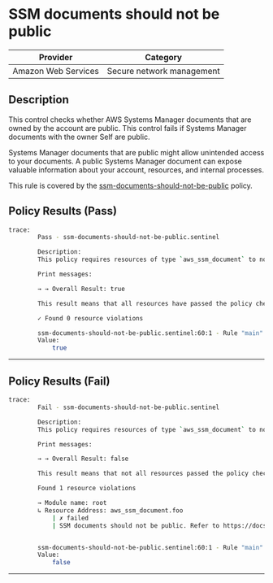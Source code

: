 # SSM documents should not be public

| Provider            |           Category          |
| ------------------- |  -------------------------  |
| Amazon Web Services |  Secure network management  |

## Description

This control checks whether AWS Systems Manager documents that are owned by the account are public. This control fails if Systems Manager documents with the owner Self are public.

Systems Manager documents that are public might allow unintended access to your documents. A public Systems Manager document can expose valuable information about your account, resources, and internal processes.

This rule is covered by the [ssm-documents-should-not-be-public](https://github.com/hashicorp/policy-library-FSBP-Policy-Set-for-AWS-Terraform/blob/main/policies/ssm-documents-should-not-be-public.sentinel) policy.

## Policy Results (Pass)

```bash
trace:
        Pass - ssm-documents-should-not-be-public.sentinel

        Description:
        This policy requires resources of type `aws_ssm_document` to not be public.

        Print messages:

        → → Overall Result: true

        This result means that all resources have passed the policy check for the policy ssm-document-not-public.

        ✓ Found 0 resource violations

        ssm-documents-should-not-be-public.sentinel:60:1 - Rule "main"
        Value:
            true
```

---

## Policy Results (Fail)

```bash
trace:
        Fail - ssm-documents-should-not-be-public.sentinel

        Description:
        This policy requires resources of type `aws_ssm_document` to not be public.

        Print messages:

        → → Overall Result: false

        This result means that not all resources passed the policy check and the protected behavior is not allowed for the policy ssm-document-not-public.

        Found 1 resource violations

        → Module name: root
        ↳ Resource Address: aws_ssm_document.foo
            | ✗ failed
            | SSM documents should not be public. Refer to https://docs.aws.amazon.com/securityhub/latest/userguide/ssm-controls.html#ssm-4 for more details.


        ssm-documents-should-not-be-public.sentinel:60:1 - Rule "main"
        Value:
            false
```

---
